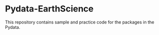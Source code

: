 # Pydata-EarthScience

This repository contains sample and practice code for the packages in the Pydata.